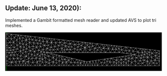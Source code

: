 ## Update: June 13, 2020):

Implemented a Gambit formatted mesh reader and updated AVS to plot tri meshes.

![](../images/Inlet-small.PNG)



